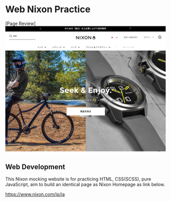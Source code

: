 # Web Nixon Practice

[Page Review]
![](/img/nixon.png)

## Web Development

This Nixon mocking website is for practicing HTML, CSS(SCSS), pure JavaScript, aim to build an identical page as Nixon Homepage as link below.

https://www.nixon.com/jp/ja
